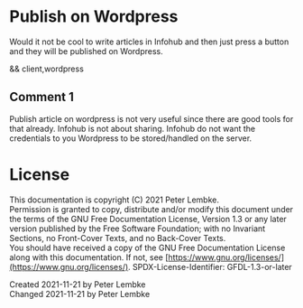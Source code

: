 # Publish on Wordpress
Would it not be cool to write articles in Infohub and then just press a button and they will be published on Wordpress.

&& client,wordpress

## Comment 1
Publish article on wordpress is not very useful since there are good tools for that already.
Infohub is not about sharing. Infohub do not want the credentials to you Wordpress to be stored/handled on the server.

# License
This documentation is copyright (C) 2021 Peter Lembke.  
Permission is granted to copy, distribute and/or modify this document under the terms of the GNU Free Documentation License, Version 1.3 or any later version published by the Free Software Foundation; with no Invariant Sections, no Front-Cover Texts, and no Back-Cover Texts.  
You should have received a copy of the GNU Free Documentation License along with this documentation. If not, see [https://www.gnu.org/licenses/](https://www.gnu.org/licenses/).  SPDX-License-Identifier: GFDL-1.3-or-later

Created 2021-11-21 by Peter Lembke  
Changed 2021-11-21 by Peter Lembke  
